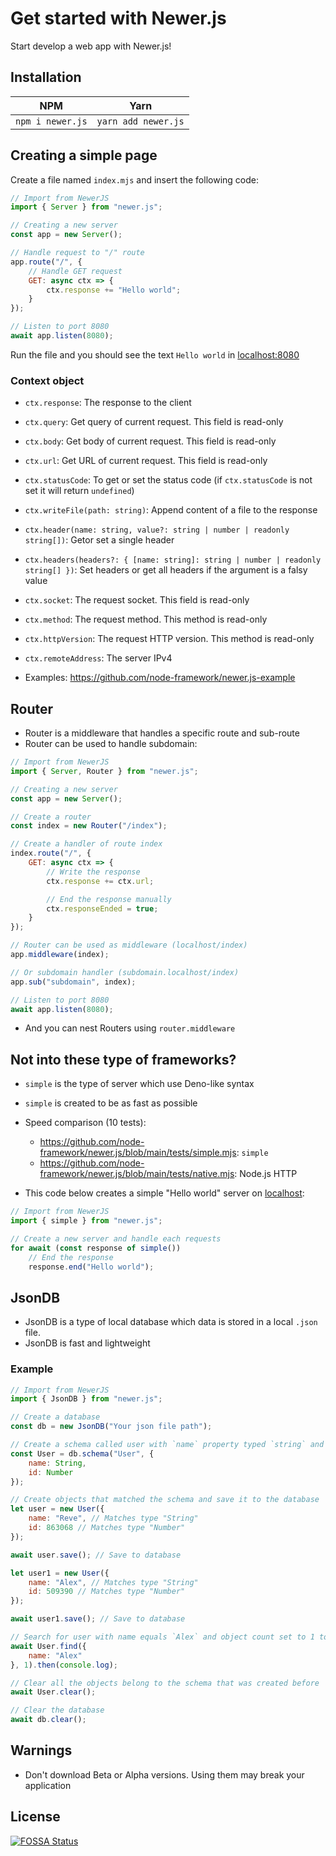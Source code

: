 # Get started with Newer.js

Start develop a web app with Newer.js!

## Installation

|        NPM       |         Yarn        |
|:----------------:|:-------------------:|
| `npm i newer.js` | `yarn add newer.js` |

## Creating a simple page

Create a file named `index.mjs` and insert the following code:

```javascript
// Import from NewerJS
import { Server } from "newer.js";

// Creating a new server
const app = new Server();

// Handle request to "/" route
app.route("/", {
    // Handle GET request
    GET: async ctx => {
        ctx.response += "Hello world";
    }
});

// Listen to port 8080
await app.listen(8080);
```

Run the file and you should see the text `Hello world` in [localhost:8080](http://localhost:8080)

### Context object

- `ctx.response`: The response to the client
- `ctx.query`: Get query of current request. This field is read-only
- `ctx.body`: Get body of current request. This field is read-only
- `ctx.url`: Get URL of current request. This field is read-only
- `ctx.statusCode`: To get or set the status code (if `ctx.statusCode` is not set it will return `undefined`)
- `ctx.writeFile(path: string)`: Append content of a file to the response
- `ctx.header(name: string, value?: string | number | readonly string[])`: Getor set a single header
- `ctx.headers(headers?: { [name: string]: string | number | readonly string[] })`: Set headers or get all headers if the argument is a falsy value
- `ctx.socket`: The request socket. This field is read-only
- `ctx.method`: The request method. This method is read-only
- `ctx.httpVersion`: The request HTTP version. This method is read-only
- `ctx.remoteAddress`: The server IPv4

- Examples: https://github.com/node-framework/newer.js-example

## Router

- Router is a middleware that handles a specific route and sub-route
- Router can be used to handle subdomain:

```javascript
// Import from NewerJS
import { Server, Router } from "newer.js";

// Creating a new server
const app = new Server();

// Create a router
const index = new Router("/index");

// Create a handler of route index
index.route("/", {
    GET: async ctx => {
        // Write the response
        ctx.response += ctx.url;

        // End the response manually
        ctx.responseEnded = true;
    }
});

// Router can be used as middleware (localhost/index)
app.middleware(index);

// Or subdomain handler (subdomain.localhost/index)
app.sub("subdomain", index);

// Listen to port 8080
await app.listen(8080);
```

- And you can nest Routers using `router.middleware`

## Not into these type of frameworks?

- `simple` is the type of server which use Deno-like syntax
- `simple` is created to be as fast as possible 
- Speed comparison (10 tests): 
    + https://github.com/node-framework/newer.js/blob/main/tests/simple.mjs: `simple`
    + https://github.com/node-framework/newer.js/blob/main/tests/native.mjs: Node.js HTTP

- This code below creates a simple "Hello world" server on [localhost](http://localhost):

```javascript
// Import from NewerJS
import { simple } from "newer.js";

// Create a new server and handle each requests
for await (const response of simple()) 
    // End the response
    response.end("Hello world");
```

## JsonDB

- JsonDB is a type of local database which data is stored in a local `.json` file.
- JsonDB is fast and lightweight

### Example
 
```javascript
// Import from NewerJS
import { JsonDB } from "newer.js";

// Create a database
const db = new JsonDB("Your json file path");

// Create a schema called user with `name` property typed `string` and `id` property typed `number`
const User = db.schema("User", {
    name: String,
    id: Number 
});

// Create objects that matched the schema and save it to the database
let user = new User({
    name: "Reve", // Matches type "String"
    id: 863068 // Matches type "Number"
});

await user.save(); // Save to database

let user1 = new User({
    name: "Alex", // Matches type "String"
    id: 509390 // Matches type "Number"
});

await user1.save(); // Save to database

// Search for user with name equals `Alex` and object count set to 1 to returns only 1 object
await User.find({
    name: "Alex"
}, 1).then(console.log);

// Clear all the objects belong to the schema that was created before
await User.clear();

// Clear the database
await db.clear();
```

## Warnings

- Don't download Beta or Alpha versions. Using them may break your application

## License
[![FOSSA Status](https://app.fossa.com/api/projects/git%2Bgithub.com%2Fnode-framework%2Fnewer.js.svg?type=large)](https://app.fossa.com/projects/git%2Bgithub.com%2Fnode-framework%2Fnewer.js?ref=badge_large)


